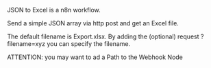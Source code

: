 JSON to Excel is a n8n workflow.

Send a simple JSON array via http post and get an Excel file.

The default filename is Export.xlsx. By adding the (optional) request ?filename=xyz you can specify the filename.

ATTENTION: you may want to ad a Path to the Webhook Node
